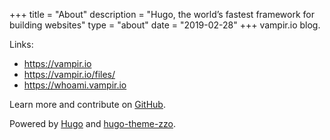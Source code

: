 +++
title = "About"
description = "Hugo, the world’s fastest framework for building websites"
type = "about"
date = "2019-02-28"
+++
vampir.io blog.

Links:

* https://vampir.io
* https://vampir.io/files/
* https://whoami.vampir.io

Learn more and contribute on [GitHub](https://github.com/vampir-io).

Powered by [Hugo](https://github.com/gohugoio/hugo) and [hugo-theme-zzo](https://github.com/zzossig/hugo-theme-zzo).
